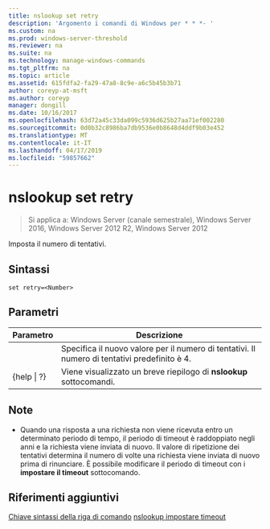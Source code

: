 ```yaml
---
title: nslookup set retry
description: 'Argomento i comandi di Windows per * * *- '
ms.custom: na
ms.prod: windows-server-threshold
ms.reviewer: na
ms.suite: na
ms.technology: manage-windows-commands
ms.tgt_pltfrm: na
ms.topic: article
ms.assetid: 615fdfa2-fa29-47a8-8c9e-a6c5b45b3b71
author: coreyp-at-msft
ms.author: coreyp
manager: dongill
ms.date: 10/16/2017
ms.openlocfilehash: 63d72a45c33da099c5936d625b27aa71ef002280
ms.sourcegitcommit: 0d0b32c8986ba7db9536e0b8648d4ddf9b03e452
ms.translationtype: MT
ms.contentlocale: it-IT
ms.lasthandoff: 04/17/2019
ms.locfileid: "59857662"
---
```

# <a name="nslookup-set-retry"></a>nslookup set retry

>Si applica a: Windows Server (canale semestrale), Windows Server 2016, Windows Server 2012 R2, Windows Server 2012

Imposta il numero di tentativi.
## <a name="syntax"></a>Sintassi
```
set retry=<Number>
```
## <a name="parameters"></a>Parametri
|Parametro|Descrizione|
|-------|--------|
|<Number>|Specifica il nuovo valore per il numero di tentativi. Il numero di tentativi predefinito è 4.|
|{help &#124; ?}|Viene visualizzato un breve riepilogo di **nslookup** sottocomandi.|
## <a name="remarks"></a>Note
-   Quando una risposta a una richiesta non viene ricevuta entro un determinato periodo di tempo, il periodo di timeout è raddoppiato negli anni e la richiesta viene inviata di nuovo. Il valore di ripetizione dei tentativi determina il numero di volte una richiesta viene inviata di nuovo prima di rinunciare. È possibile modificare il periodo di timeout con i **impostare il timeout** sottocomando.
## <a name="additional-references"></a>Riferimenti aggiuntivi
[Chiave sintassi della riga di comando](command-line-syntax-key.md)
[nslookup impostare timeout](nslookup-set-timeout.md)
